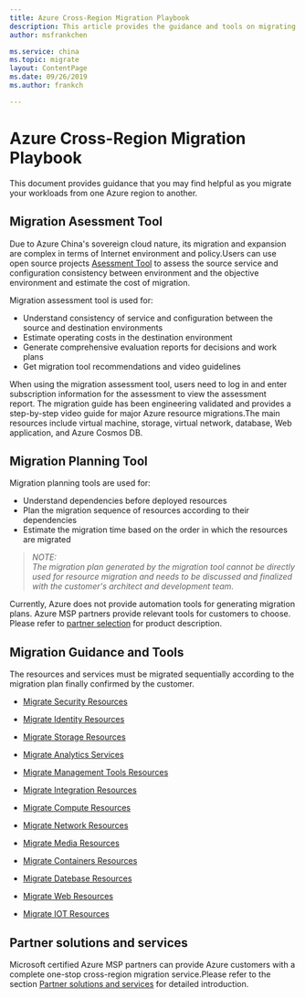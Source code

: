 ```yaml
---
title: Azure Cross-Region Migration Playbook
description: This article provides the guidance and tools on migrating resources between different Azure China regions.
author: msfrankchen

ms.service: china 
ms.topic: migrate
layout: ContentPage 
ms.date: 09/26/2019
ms.author: frankch

---
```


# Azure Cross-Region Migration Playbook

This document provides guidance that you may find helpful as you migrate your workloads from one Azure region to another.

## Migration Asessment Tool

Due to Azure China's sovereign cloud nature, its migration and expansion are complex in terms of Internet environment and policy.Users can use open source projects [Asessment Tool](https://github.com/Azure/ccme) to assess the source service and configuration consistency between environment and the objective environment and estimate the cost of migration.

Migration assessment tool is used for:

* Understand consistency of service and configuration between the source and destination environments
* Estimate operating costs in the destination environment
* Generate comprehensive evaluation reports for decisions and work plans
* Get migration tool recommendations and video guidelines

When using the migration assessment tool, users need to log in and enter subscription information for the assessment to view the assessment report. The migration guide has been engineering validated and provides a step-by-step video guide for major Azure resource migrations.The main resources include virtual machine, storage, virtual network, database, Web application, and Azure Cosmos DB.


## Migration Planning Tool

Migration planning tools are used for:
* Understand dependencies before deployed resources
* Plan the migration sequence of resources according to their dependencies
* Estimate the migration time based on the order in which the resources are migrated

>*NOTE:*  
>*The migration plan generated by the migration tool cannot be directly used for resource migration and needs to be discussed and finalized with the customer's architect and development team.*  

Currently, Azure does not provide automation tools for generating migration plans. Azure MSP partners provide relevant tools for customers to choose. Please refer to [partner selection](./china-migration-partners.md) for product description.

## Migration Guidance and Tools

The resources and services must be migrated sequentially according to the migration plan finally confirmed by the customer.


* [Migrate Security Resources](./china-migration-guidance-security.md)

* [Migrate Identity Resources](./china-migration-guidance-identity.md)

* [Migrate Storage Resources](./china-migration-guidance-storage.md)

* [Migrate Analytics Services](./china-migration-guidance-analytics.md)

* [Migrate Management Tools Resources](./china-migration-guidance-management-tools.md)

* [Migrate Integration Resources](./china-migration-guidance-integration.md)

* [Migrate Compute Resources](./china-migration-guidance-compute.md)
  
* [Migrate Network Resources](./china-migration-guidance-networking.md)

* [Migrate Media Resources](./china-migration-guidance-media.md)

* [Migrate Containers Resources](./china-migration-guidance-containers.md)

* [Migrate Datebase Resources](./china-migration-guidance-databases.md)

* [Migrate Web Resources](./china-migration-guidance-web.md)

* [Migrate IOT Resources](./china-migration-guidance-iot.md)



## Partner solutions and services

Microsoft certified Azure MSP partners can provide Azure customers with a complete one-stop cross-region migration service.Please refer to the section [Partner solutions and services](./china-migration-partners.md) for detailed introduction.



